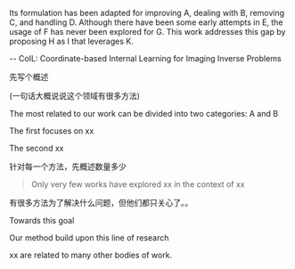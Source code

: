 Its formulation has been adapted for improving A, dealing with B, removing C, and handling D. Although there have been some early attempts in E, the usage of F has never been explored for G. This work addresses this gap by proposing H as I that leverages K.

-- CoIL: Coordinate-based Internal Learning for Imaging Inverse Problems



先写个概述

(一句话大概说说这个领域有很多方法)

The most related to our work can be divided into two categories: A and B

The first focuses on xx 

The second xx



针对每一个方法，先概述数量多少

> Only very few works have explored xx in the context of xx



有很多方法为了解决什么问题，但他们都只关心了。。

Towards this goal



Our method build upon this line of research



xx are related to many other bodies of work.
